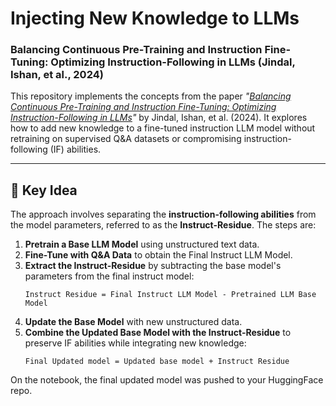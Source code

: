 # Injecting New Knowledge to LLMs
### Balancing Continuous Pre-Training and Instruction Fine-Tuning: Optimizing Instruction-Following in LLMs (Jindal, Ishan, et al., 2024)

This repository implements the concepts from the paper *"[Balancing Continuous Pre-Training and Instruction Fine-Tuning: Optimizing Instruction-Following in LLMs](https://arxiv.org/abs/2410.10739)"* by Jindal, Ishan, et al. (2024). It explores how to add new knowledge to a fine-tuned instruction LLM model without retraining on supervised Q&A datasets or compromising instruction-following (IF) abilities.

---

## 📖 Key Idea

The approach involves separating the **instruction-following abilities** from the model parameters, referred to as the **Instruct-Residue**. The steps are:

1. **Pretrain a Base LLM Model** using unstructured text data.
2. **Fine-Tune with Q&A Data** to obtain the Final Instruct LLM Model.
3. **Extract the Instruct-Residue** by subtracting the base model's parameters from the final instruct model:
   ```
   Instruct Residue = Final Instruct LLM Model - Pretrained LLM Base Model
   ```
5. **Update the Base Model** with new unstructured data.
6. **Combine the Updated Base Model with the Instruct-Residue** to preserve IF abilities while integrating new knowledge:
   ```
   Final Updated model = Updated base model + Instruct Residue
   ```

On the notebook, the final updated model was pushed to your HuggingFace repo.
